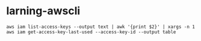 # larning-awscli



```
aws iam list-access-keys --output text | awk '{print $2}' | xargs -n 1 aws iam get-access-key-last-used --access-key-id --output table
```



